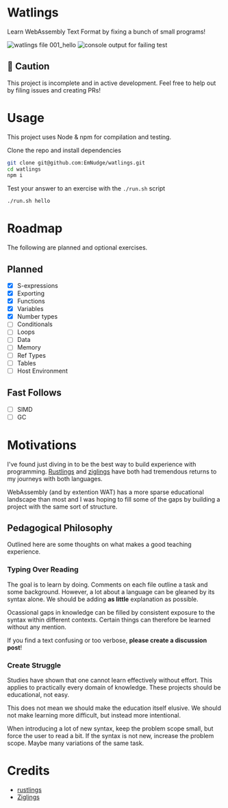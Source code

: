 # Watlings

Learn WebAssembly Text Format by fixing a bunch of small programs!

![watlings file 001_hello](https://github.com/EmNudge/watlings/assets/24513691/a720199d-75ce-41c5-84d6-014ef2b2eacd)
![console output for failing test](https://github.com/EmNudge/watlings/assets/24513691/1aa1e029-f871-41d6-a5fd-44997d82b148)


## 🚧 Caution
This project is incomplete and in active development.
Feel free to help out by filing issues and creating PRs!

# Usage
This project uses Node & npm for compilation and testing.

Clone the repo and install dependencies
```sh
git clone git@github.com:EmNudge/watlings.git
cd watlings
npm i
```

Test your answer to an exercise with the `./run.sh` script
```sh
./run.sh hello
```

# Roadmap
The following are planned and optional exercises.
## Planned
- [X] S-expressions
- [X] Exporting
- [X] Functions
- [X] Variables
- [X] Number types
- [ ] Conditionals
- [ ] Loops
- [ ] Data
- [ ] Memory
- [ ] Ref Types
- [ ] Tables
- [ ] Host Environment

## Fast Follows
- [ ] SIMD
- [ ] GC

# Motivations
I've found just diving in to be the best way to build experience with programming. [Rustlings](https://github.com/rust-lang/rustlings) and [ziglings](https://github.com/ratfactor/ziglings) have both had tremendous returns to my journeys with both languages.

WebAssembly (and by extention WAT) has a more sparse educational landscape than most and I was hoping to fill some of the gaps by building a project with the same sort of structure.

## Pedagogical Philosophy
Outlined here are some thoughts on what makes a good teaching experience.

### Typing Over Reading
The goal is to learn by doing. Comments on each file outline a task and some background. However, a lot about a language can be gleaned by its syntax alone. We should be adding **as little** explanation as possible. 

Ocassional gaps in knowledge can be filled by consistent exposure to the syntax within different contexts. Certain things can therefore be learned without any mention.

If you find a text confusing or too verbose, **please create a discussion post**!

### Create Struggle
Studies have shown that one cannot learn effectively without effort. This applies to practically every domain of knowledge. These projects should be educational, not easy.

This does not mean we should make the education itself elusive. We should not make learning more difficult, but instead more intentional.

When introducing a lot of new syntax, keep the problem scope small, but force the user to read a bit. If the syntax is not new, increase the problem scope. Maybe many variations of the same task.

# Credits
- [rustlings](https://github.com/rust-lang/rustlings)
- [Ziglings](https://github.com/ratfactor/ziglings)
